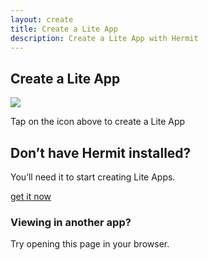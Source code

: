 ```yaml
---
layout: create
title: Create a Lite App
description: Create a Lite App with Hermit
---
```


<article class="width-limit content-background">
  <section class="centered">
    <h2>Create a Lite App</h2>
    <a id="create-link" class="create-ui">
      <img id="create-icon" src="{{ site.cdn_url }}/favicon.png">
      <p><span id="create-name"></span></p>
    </a>
    <p>Tap on the icon above to create a Lite App</p>
  </section>
</article>

<article class="background-1">
  <section class="width-limit centered">
    <h2>Don’t have <span class="notranslate">Hermit</span> installed?</h2>
    <p class="tagline">You’ll need it to start creating Lite Apps.</p>
    <a class="download-button pill-button" href="https://play.google.com/store/apps/details?id=com.chimbori.hermitcrab" target="_blank">get it now</a>
  </section>
</article>

<article class="width-limit content-background">
  <section class="centered">
    <h3>Viewing in another app?</h3>
    <p>Try opening this page in your browser.</p>
  </section>
</article>

<script src="https://ajax.googleapis.com/ajax/libs/jquery/2.1.4/jquery.min.js"></script>
<script>
  function getQueryVariable(paramName) {
    var query = window.location.search.substring(1);
    var vars = query.split('&');
    for (var i = 0; i < vars.length; i++) {
      var pair = vars[i].split('=');
      if (pair[0] === paramName) {
        return decodeURIComponent(pair[1]);
      }
    }
    return '';
  }

  $(document).ready(function() {
    // If we use the same "https://" scheme as the original link, then Chrome won’t open Hermit
    // to handle the link if the user had reached the page by manually typing the address. So,
    // to force Hermit to open the link, change scheme to one that Chrome can’t handle, and only
    // Hermit can handle.
    var createUrl = window.location.toString().replace(/http[s]{0,1}\:\/\//, 'hermit://');

    $('#create-link').attr('href', createUrl);
    var urlParam = getQueryVariable('url');
    if (urlParam.indexOf('http://') == -1 && urlParam.indexOf('https://') == -1) {
      urlParam = 'https://' + urlParam;
    }
    var url = new URL(urlParam);

    // Show the name of the Lite App, if available, or else show the hostname.
    // Names are available for all Lite Apps linked from the Hermit Library.
    // Lite Apps linked from elsewhere may or may not have the name parameter set.
    var name = getQueryVariable('name');
    $('#create-name').text(name != '' ? name : url.hostname);

    // If the "icon" parameter is present, then use it, else the ClearBit API.
    var iconParam = getQueryVariable('icon');
    var iconSrc = iconParam != '' ? iconParam : 'https://logo.clearbit.com/' + url.hostname;
    $('#create-icon').attr('src', iconSrc);
  });
</script>
